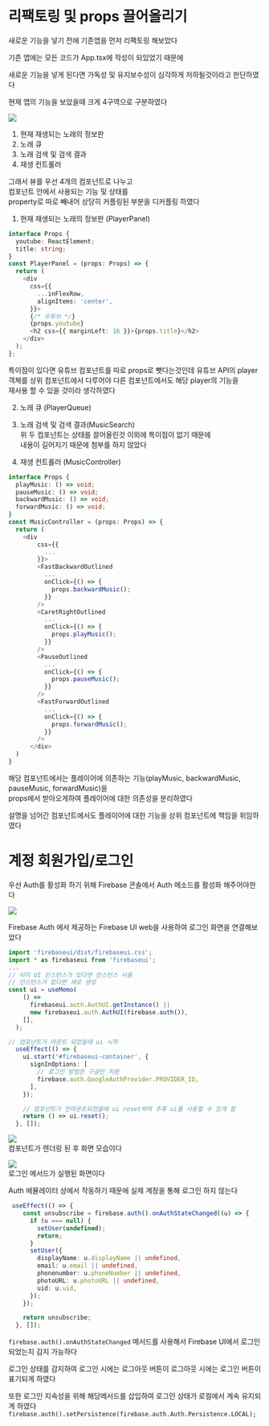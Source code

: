 # 리팩토링 및 props 끌어올리기

새로운 기능을 넣기 전에 기존앱을 먼저 리팩토링 해보았다

기존 앱에는 모든 코드가 App.tsx에 작성이 되있었기 때문에

새로운 기능을 넣게 된다면 가독성 및 유지보수성이 심각하게 저하될것이라고 판단하였다

현재 앱의 기능을 보았을때 크게 4구역으로 구분하였다

![](./p1.png)

1. 현재 재생되는 노래의 정보판
2. 노래 큐
3. 노래 검색 및 검색 결과
4. 재생 컨트롤러

그래서 뷰를 우선 4개의 컴포넌트로 나누고  
컴포넌트 안에서 사용되는 기능 및 상태를  
property로 따로 빼내어 상당히 커플링된 부분을
디커플링 하였다

1. 현재 재생되는 노래의 정보판 (PlayerPanel)

```ts
interface Props {
  youtube: ReactElement;
  title: string;
}
const PlayerPanel = (props: Props) => {
  return (
    <div
      css={{
        ...inFlexRow,
        alignItems: 'center',
      }}>
      {/* 유튜브 */}
      {props.youtube}
      <h2 css={{ marginLeft: 16 }}>{props.title}</h2>
    </div>
  );
};
```

특이점이 있다면 유튜브 컴포넌트를 따로 props로 뺏다는것인데
유튜브 API의 player 객체를 상위 컴포넌트에서 다루어야 다른 컴포넌트에서도 해당 player의 기능을  
재사용 할 수 있을 것이라 생각하였다

2. 노래 큐 (PlayerQueue)
3. 노래 검색 및 검색 결과(MusicSearch)  
   위 두 컴포넌트는 상태를 끌어올린것 이외에 특이점이 없기 때문에  
   내용이 길어지기 때문에 첨부를 하지 않았다

4. 재생 컨트롤러 (MusicController)

```ts
interface Props {
  playMusic: () => void;
  pauseMusic: () => void;
  backwardMusic: () => void;
  forwardMusic: () => void;
}
const MusicController = (props: Props) => {
  return (
    <div
        css={{
          ...
        }}>
        <FastBackwardOutlined
          ...
          onClick={() => {
            props.backwardMusic();
          }}
        />
        <CaretRightOutlined
          ...
          onClick={() => {
            props.playMusic();
          }}
        />
        <PauseOutlined
          ...
          onClick={() => {
            props.pauseMusic();
          }}
        />
        <FastForwardOutlined
          ...
          onClick={() => {
            props.forwardMusic();
          }}
        />
      </div>
  )
}
```

해당 컴포넌트에서는 플레이어에 의존하는 기능(playMusic, backwardMusic, pauseMusic, forwardMusic)을  
props에서 받아오게하여 플레이어에 대한 의존성을 분리하였다

설명을 넘어간 컴포넌트에서도 플레이어에 대한 기능을 상위 컴포넌트에 책임을 위임하였다

# 계정 회원가입/로그인

우선 Auth를 활성화 하기 위해 Firebase 콘솔에서 Auth 메소드를 활성화 해주어야한다

![](./p3.png)

Firebase Auth 에서 제공하는 Firebase UI web을 사용하여 로그인 화면을 연결해보았다

```ts
import 'firebaseui/dist/firebaseui.css';
import * as firebaseui from 'firebaseui';
...
// 이미 UI 인스턴스가 있다면 인스턴스 사용
// 인스턴스가 없다면 새로 생성
const ui = useMemo(
    () =>
      firebaseui.auth.AuthUI.getInstance() ||
      new firebaseui.auth.AuthUI(firebase.auth()),
    [],
  );

// 컴포넌트가 마운트 되었을때 ui 시작
  useEffect(() => {
    ui.start('#firebaseui-container', {
      signInOptions: [
        // 로그인 방법은 구글만 지원
        firebase.auth.GoogleAuthProvider.PROVIDER_ID,
      ],
    });

    // 컴포넌트가 언마운트되었을때 ui reset하여 추후 ui를 사용할 수 있게 함
    return () => ui.reset();
  }, []);
```

![](./p4.png)  
컴포넌트가 렌더링 된 후 화면 모습이다

![](./p5.png)  
로그인 메서드가 실행된 화면이다

Auth 에뮬레이터 상에서 작동하기 때문에 실제 계정을 통해 로그인 하지 않는다

```ts
 useEffect(() => {
    const unsubscribe = firebase.auth().onAuthStateChanged((u) => {
      if (u === null) {
        setUser(undefined);
        return;
      }
      setUser({
        displayName: u.displayName || undefined,
        email: u.email || undefined,
        phonenumber: u.phoneNumber || undefined,
        photoURL: u.photoURL || undefined,
        uid: u.uid,
      });
    });

    return unsubscribe;
  }, []);
```

`firebase.auth().onAuthStateChanged` 메서드를 사용해서 Firebase UI에서 로그인 되었는지 감지 가능하다

로그인 상태를 감지하여 로그인 시에는 로그아웃 버튼이 로그아웃 시에는 로그인 버튼이 표기되게 하였다

또한 로그인 지속성을 위해 해당메서드를 삽입하여 로그인 상태가 로컬에서 계속 유지되게 하였다  
`firebase.auth().setPersistence(firebase.auth.Auth.Persistence.LOCAL);`

